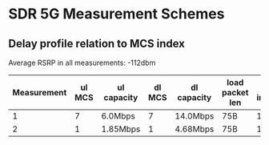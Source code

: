 # SDR 5G Measurement Schemes

## Delay profile relation to MCS index

Average RSRP in all measurements: -112dbm

| Measurement  | ul MCS | ul capacity | dl MCS | dl capacity | load packet len | load interval | ul util | dl util |
| -----------  | ------ | ----------- | ------ | ----------- | --------------- | ------------- | ------- | ------- |
| 1            | 7      | 6.0Mbps     | 7      | 14.0Mbps    | 75B             | 10ms          | 1%      | 0.42%   |
| 2            | 1      | 1.85Mbps    | 1      | 4.68Mbps    | 75B             | 10ms          | 3.24%   | 1.28%   |
